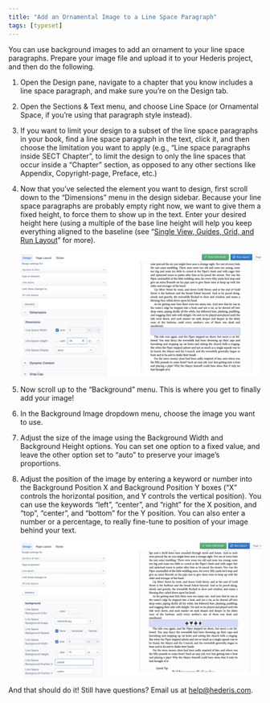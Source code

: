 ```yaml
---
title: "Add an Ornamental Image to a Line Space Paragraph"
tags: [typeset]
---
```

 
<html><body><section data-type="chapter" class="hsecchapter" data-hederis-type="hsecchapter" id="line-space-ornament" data-pi-attrs="id: line-space-ornament; data-tags: typeset;" role="doc-chapter" data-tags="typeset" data-author-name=" " data-book-title=" " title="Add an Ornamental Image to a Line Space Paragraph"><p class="hblkp" data-hederis-type="hblkp" id="ptdmGnB5F">You can use background images to add an ornament to your line space paragraphs. Prepare your image file and upload it to your Hederis project, and then do the following.</p><ol class="hwprnumlist" data-hederis-type="hwprnumlist" id="pkQVnDH6g"><li class="hblkoli" data-hederis-type="hblkoli" id="liWHVU3DQa"><p class="hblkoli" data-hederis-type="hblklip" id="pTsEoEdI9">Open the Design pane, navigate to a chapter that you know includes a line space paragraph, and make sure you&#8217;re on the Design tab.</p></li><li class="hblkoli" data-hederis-type="hblkoli" id="limjHBn2f5"><p class="hblkoli" data-hederis-type="hblklip" id="pF7Zq3vid">Open the Sections &amp; Text menu, and choose Line Space (or Ornamental Space, if you&#8217;re using that paragraph style instead).</p></li><li class="hblkoli" data-hederis-type="hblkoli" id="lix5blir9b"><p class="hblkoli" data-hederis-type="hblklip" id="pEMABOZ9O">If you want to limit your design to a subset of the line space paragraphs in your book, find a line space paragraph in the text, click it, and then choose the limitation you want to apply (e.g., &#8220;Line space paragraphs inside SECT Chapter&#8221;, to limit the design to only the line spaces that occur inside a &#8220;Chapter&#8221; section, as opposed to any other sections like Appendix, Copyright-page, Preface, etc.)</p></li><li class="hblkoli" data-hederis-type="hblkoli" id="lipwO1yWTt"><p class="hblkoli" data-hederis-type="hblklip" id="pEwS3rmKJ">Now that you&#8217;ve selected the element you want to design, first scroll down to the &#8220;Dimensions&#8221; menu in the design sidebar. Because your line space paragraphs are probably empty right now, we want to give them a fixed height, to force them to show up in the text. Enter your desired height here (using a multiple of the base line height will help you keep everything aligned to the baseline (see &#8220;<a href="{% link _docs/typeset-view-toolbar.md %}" class="hspana" data-hederis-type="hspana" id="pYc5p0hHC">Single View, Guides, Grid, and Run Layout</a>&#8221; for more).</p><img data-hederis-type="hblkimg" class="hblkimg" id="puI9aTVDO" src="/images/linespace_height.png" data-img-src="/images/linespace_height.png"/></li><li class="hblkoli" data-hederis-type="hblkoli" id="li8y20wg91"><p class="hblkoli" data-hederis-type="hblklip" id="pvm0743jA">Now scroll up to the &#8220;Background&#8221; menu. This is where you get to finally add your image!</p></li><li class="hblkoli" data-hederis-type="hblkoli" id="liJcP7B875"><p class="hblkoli" data-hederis-type="hblklip" id="pyhxvWTYj">In the Background Image dropdown menu, choose the image you want to use.</p></li><li class="hblkoli" data-hederis-type="hblkoli" id="liyTE4tYzA"><p class="hblkoli" data-hederis-type="hblklip" id="pzCu57Bme">Adjust the size of the image using the Background Width and Background Height options. You can set one option to a fixed value, and leave the other option set to &#8220;auto&#8221; to preserve your image&#8217;s proportions.</p></li><li class="hblkoli" data-hederis-type="hblkoli" id="liI4wL0Fom"><p class="hblkoli" data-hederis-type="hblklip" id="pQVMy10Ez">Adjust the position of the image by entering a keyword or number into the Background Position X and Background Position Y boxes (&#8220;X&#8221; controls the horizontal position, and Y controls the vertical position). You can use the keywords &#8220;left&#8221;, &#8220;center&#8221;, and &#8220;right&#8221; for the X position, and &#8220;top&#8221;, &#8220;center&#8221;, and &#8220;bottom&#8221; for the Y position. You can also enter a number or a percentage, to really fine-tune to position of your image behind your text.</p><img data-hederis-type="hblkimg" class="hblkimg" id="p1uZki2Fg" src="/images/linespace_done.png" data-img-src="/images/linespace_done.png"/></li></ol><p class="hblkp" data-hederis-type="hblkp" id="puR4cO31r">And that should do it! Still have questions? Email us at <a href="mailto:help@hederis.com" class="hspana" data-hederis-type="hspana" id="pIZVmahJi">help@hederis.com</a>. </p></section></body></html>
